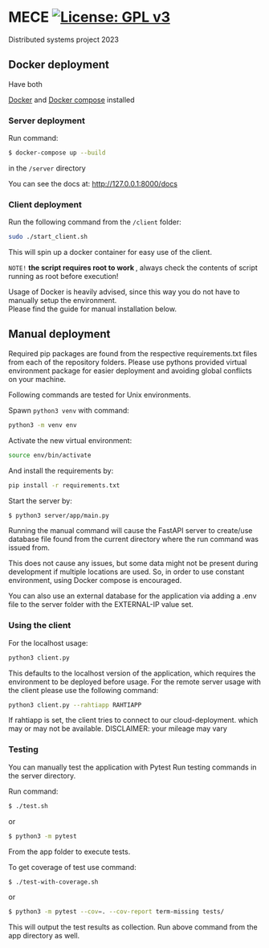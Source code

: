 # MECE [![License: GPL v3](https://img.shields.io/badge/License-GPLv3-blue.svg)](https://www.gnu.org/licenses/gpl-3.0)
Distributed systems project 2023

## Docker deployment

Have both

[Docker](https://www.docker.com/) and [Docker compose](https://docs.docker.com/compose/install/linux/) installed

### Server deployment

Run command:

```bash
$ docker-compose up --build
```
in the ```/server``` directory

You can see the docs at:
http://127.0.0.1:8000/docs

### Client deployment

Run the following command from the ```/client``` folder:

```bash
sudo ./start_client.sh
```
This will spin up a docker container for easy use of the client. <br>

```NOTE!``` <b> the script requires root to work </b>, always check the contents of script running as root before execution!

Usage of Docker is heavily advised, since this way you do not have to manually setup the environment. <br> Please find the guide for manual installation below.

## Manual deployment

Required pip packages are found from the respective requirements.txt files from each of the repository folders.
Please use pythons provided virtual environment package for easier deployment and avoiding global conflicts on your machine.


Following commands are tested for Unix environments.

Spawn ```python3 venv``` with command:

```bash
python3 -m venv env
```

Activate the new virtual environment:


```bash
source env/bin/activate
```

And install the requirements by:

```bash
pip install -r requirements.txt
```


Start the server by:

```bash
$ python3 server/app/main.py
```

Running the manual command will cause the FastAPI server to create/use database file found from the current directory where the run command was issued from.

This does not cause any issues, but some data might not be present during development if multiple locations are used. So, in order to use constant environment, using Docker compose is encouraged.

You can also use an external database for the application via adding a .env file to the server folder with the EXTERNAL-IP value set.

### Using the client

For the localhost usage:

```bash
python3 client.py
```

This defaults to the localhost version of the application, which requires the environment to be deployed before usage.
For the remote server usage with the client please use the following command:

```bash
python3 client.py --rahtiapp RAHTIAPP
```

If rahtiapp is set, the client tries to connect to our cloud-deployment. which may or may not be available.
DISCLAIMER: your mileage may vary

### Testing

You can manually test the application with Pytest
Run testing commands in the server directory.

Run command:

```bash
$ ./test.sh
```

or

```bash
$ python3 -m pytest
```

From the app folder to execute tests.

To get coverage of test use command:

```bash
$ ./test-with-coverage.sh
```

or

```bash
$ python3 -m pytest --cov=. --cov-report term-missing tests/
```

This will output the test results as collection.
Run above command from the app directory as well.

